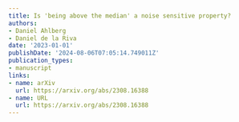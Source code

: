 ```yaml
---
title: Is 'being above the median' a noise sensitive property?
authors:
- Daniel Ahlberg
- Daniel de la Riva
date: '2023-01-01'
publishDate: '2024-08-06T07:05:14.749011Z'
publication_types:
- manuscript
links:
- name: arXiv
  url: https://arxiv.org/abs/2308.16388
- name: URL
  url: https://arxiv.org/abs/2308.16388
---
```

